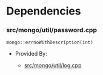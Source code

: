 
# Dependencies

### src/mongo/util/password.cpp

<div></div>

    mongo::errnoWithDescription(int)

- Provided By:

    - [src/mongo/util/log.cpp](../../../logging\_system)
